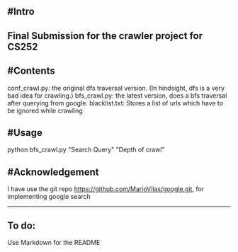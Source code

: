 #Intro
---
Final Submission for the crawler project for CS252
---
#Contents
---

conf_crawl.py: the original dfs traversal version. (In hindsight, dfs is
                a very bad idea for crawling.)
bfs_crawl.py: the latest version, does a bfs traversal after querying
                from google.
blacklist.txt: Stores a list of urls which have to be ignored while
                crawling

#Usage
---

python bfs_crawl.py "Search Query" "Depth of crawl"

#Acknowledgement
---
I have use the git repo https://github.com/MarioVilas/google.git,
for implementing google search

---------------------------------------------------------
To do:
---------------------------------------------------------
Use Markdown for the README
